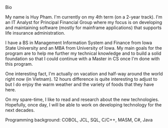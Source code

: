 Bio

My name is Huy Pham. I'm currently on my 4th term (on a 2-year track). I'm an IT Analyst for Principal Financial Group where my focus is on developing and maintaining software (mostly for mainframe applications) that supports life insurance administration. 

I have a BS in Management Information System and Finance from Iowa State University and an MBA from University of Iowa. My main goals for the program are to help me further my technical knowledge and to build a solid foundation so that I could continue with a Master in CS once I'm done with this program. 

One interesting fact, I'm actually on vacation and half-way around the world right now (in Vietnam). 12 hours difference is quite interesting to adjust to but I do enjoy the warm weather and the variety of foods that they have here.

On my spare-time, I like to read and research about the new technologies. Hopefully, once day, I will be able to work on developing technology for the next decades.

Programming background:
    COBOL, JCL, SQL, C/C++, MASM, C#, Java
